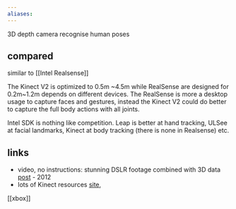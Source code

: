 ```yaml
---
aliases:
---
```

3D depth camera
recognise human poses
## compared
similar to [[Intel Realsense]]

The Kinect V2 is optimized to 0.5m ~4.5m while RealSense are designed for 0.2m~1.2m depends on different devices.
The RealSense is more a desktop usage to capture faces and gestures, instead the Kinect V2 could do better to capture the full body actions with all joints.

Intel SDK is nothing like competition. Leap is better at hand tracking, ULSee at facial landmarks, Kinect at body tracking (there is none in Realsense) etc.

## links
- video, no instructions: stunning DSLR footage combined with 3D data [post](https://nofilmschool.com/2012/05/dslr-kinect-add-depth-footage-peek) - 2012
- lots of Kinect resources [site](https://web.cs.ucdavis.edu/~okreylos/ResDev/Kinect/), 

[[xbox]]